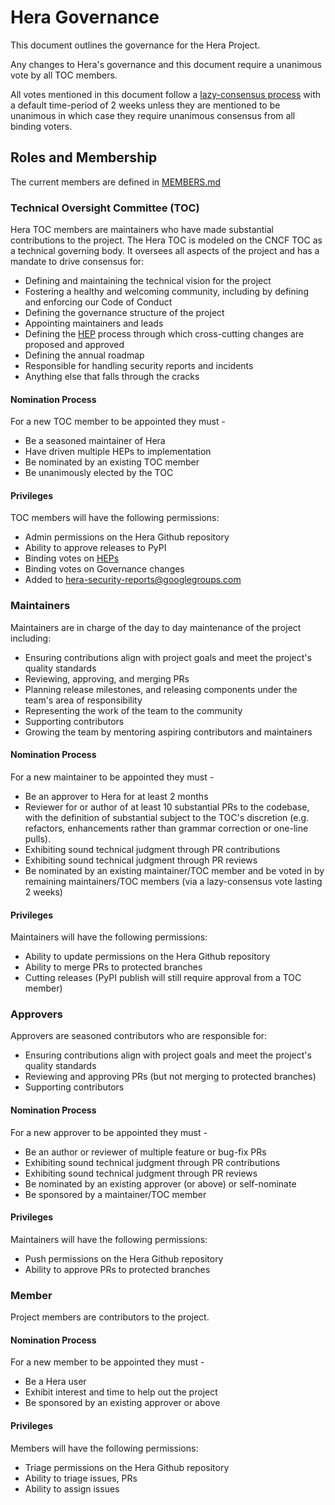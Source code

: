 # Hera Governance

This document outlines the governance for the Hera Project.

Any changes to Hera's governance and this document require a unanimous vote by all TOC members.

All votes mentioned in this document follow a [lazy-consensus process](https://medlabboulder.gitlab.io/democraticmediums/mediums/lazy_consensus/) with a default time-period of 2 weeks unless they are mentioned to be unanimous in which case they require unanimous consensus from all binding voters.

## Roles and Membership

The current members are defined in [MEMBERS.md](MEMBERS.md)

### Technical Oversight Committee (TOC)

Hera TOC members are maintainers who have made substantial contributions to the project. The Hera TOC is modeled on the CNCF TOC as a technical governing body. It oversees all aspects of the project and has a mandate to drive consensus for:

- Defining and maintaining the technical vision for the project
- Fostering a healthy and welcoming community, including by defining and enforcing our Code of Conduct
- Defining the governance structure of the project
- Appointing maintainers and leads
- Defining the [HEP](proposals/README.md) process through which cross-cutting changes are proposed and approved
- Defining the annual roadmap
- Responsible for handling security reports and incidents
- Anything else that falls through the cracks

#### Nomination Process

For a new TOC member to be appointed they must -

- Be a seasoned maintainer of Hera
- Have driven multiple HEPs to implementation
- Be nominated by an existing TOC member
- Be unanimously elected by the TOC

#### Privileges

TOC members will have the following permissions:
- Admin permissions on the Hera Github repository
- Ability to approve releases to PyPI
- Binding votes on [HEPs](proposals/README.md)
- Binding votes on Governance changes
- Added to hera-security-reports@googlegroups.com

### Maintainers

Maintainers are in charge of the day to day maintenance of the project including:

- Ensuring contributions align with project goals and meet the project's quality standards
- Reviewing, approving, and merging PRs
- Planning release milestones, and releasing components under the team's area of responsibility
- Representing the work of the team to the community
- Supporting contributors
- Growing the team by mentoring aspiring contributors and maintainers

#### Nomination Process

For a new maintainer to be appointed they must -

- Be an approver to Hera for at least 2 months
- Reviewer for or author of at least 10 substantial PRs to the codebase, with the definition of substantial subject to the TOC's discretion (e.g. refactors, enhancements rather than grammar correction or one-line pulls).
- Exhibiting sound technical judgment through PR contributions
- Exhibiting sound technical judgment through PR reviews
- Be nominated by an existing maintainer/TOC member and be voted in by remaining maintainers/TOC members (via a lazy-consensus vote lasting 2 weeks)

#### Privileges

Maintainers will have the following permissions:
- Ability to update permissions on the Hera Github repository
- Ability to merge PRs to protected branches
- Cutting releases (PyPI publish will still require approval from a TOC member)

### Approvers

Approvers are seasoned contributors who are responsible for:

- Ensuring contributions align with project goals and meet the project's quality standards
- Reviewing and approving PRs (but not merging to protected branches)
- Supporting contributors

#### Nomination Process

For a new approver to be appointed they must -

- Be an author or reviewer of multiple feature or bug-fix PRs
- Exhibiting sound technical judgment through PR contributions
- Exhibiting sound technical judgment through PR reviews
- Be nominated by an existing approver (or above) or self-nominate
- Be sponsored by a maintainer/TOC member

#### Privileges

Maintainers will have the following permissions:
- Push permissions on the Hera Github repository
- Ability to approve PRs to protected branches

### Member

Project members are contributors to the project.

#### Nomination Process

For a new member to be appointed they must -

- Be a Hera user
- Exhibit interest and time to help out the project
- Be sponsored by an existing approver or above

#### Privileges

Members will have the following permissions:
- Triage permissions on the Hera Github repository
- Ability to triage issues, PRs
- Ability to assign issues
